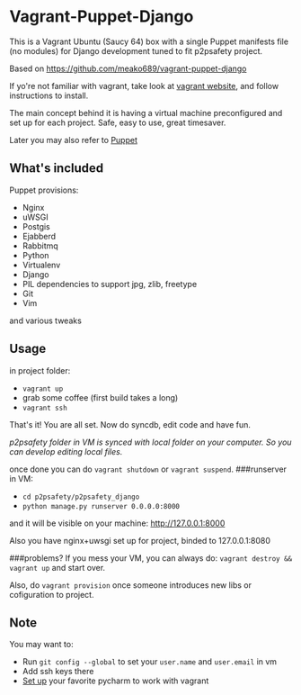 # Vagrant-Puppet-Django

This is a Vagrant Ubuntu (Saucy 64) box with a single Puppet manifests file (no modules) for Django development tuned to fit p2psafety project.

Based on https://github.com/meako689/vagrant-puppet-django

If yo're not familiar with vagrant, take look at [vagrant website](http://www.vagrantup.com/), and follow instructions to install.

The main concept behind it is having a virtual machine preconfigured and set up for each project. Safe, easy to use, great timesaver.

Later you may also refer to [Puppet](http://puppetlabs.com/)


## What's included

Puppet provisions:

- Nginx
- uWSGI
- Postgis
- Ejabberd
- Rabbitmq
- Python
- Virtualenv
- Django
- PIL dependencies to support jpg, zlib, freetype
- Git
- Vim

and various tweaks

## Usage

in project folder:
- `vagrant up`
- grab some coffee (first build takes a long)
- `vagrant ssh`

That's it! You are all set. Now do syncdb, edit code and have fun.

*p2psafety folder in VM is synced with local folder on your computer. So you can develop editing local files.*

once done you can do `vagrant shutdown` or `vagrant suspend`.
###runserver
in VM:

- `cd p2psafety/p2psafety_django`
- `python manage.py runserver 0.0.0.0:8000`

and it will be visible on your machine: http://127.0.0.1:8000

Also you have nginx+uwsgi set up for project, binded to 127.0.0.1:8080

###problems?
If you mess your VM, you can always do:
`vagrant destroy && vagrant up` and start over.

Also, do `vagrant provision` once someone introduces new libs or cofiguration to project.

## Note

You may want to:

- Run `git config --global` to set your `user.name` and `user.email` in vm
- Add ssh keys there
- [Set up](http://www.jetbrains.com/pycharm/quickstart/configuring_for_vm.html) your favorite pycharm to work with vagrant
